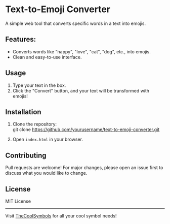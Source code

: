 # Text-to-Emoji Converter

A simple web tool that converts specific words in a text into emojis.

## Features:
- Converts words like "happy", "love", "cat", "dog", etc., into emojis.
- Clean and easy-to-use interface.

## Usage
1. Type your text in the box.
2. Click the "Convert" button, and your text will be transformed with emojis!

## Installation
1. Clone the repository:  
git clone https://github.com/yourusername/text-to-emoji-converter.git

2. Open `index.html` in your browser.

## Contributing
Pull requests are welcome! For major changes, please open an issue first to discuss what you would like to change.

## License
MIT License

---

Visit [TheCoolSymbols](https://thecoolsymbols.com) for all your cool symbol needs!
